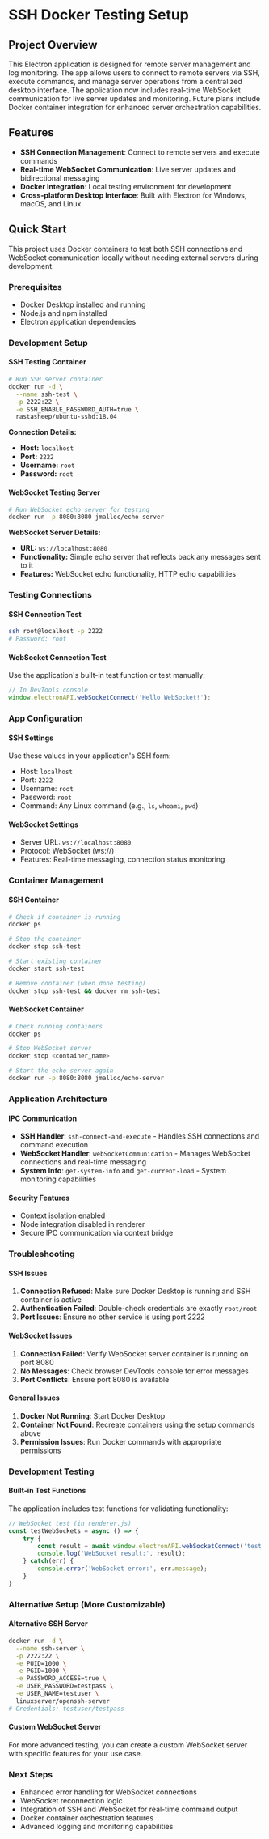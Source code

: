 # SSH Docker Testing Setup

## Project Overview
This Electron application is designed for remote server management and log monitoring. The app allows users to connect to remote servers via SSH, 
execute commands, and manage server operations from a centralized desktop interface. The application now includes real-time WebSocket communication 
for live server updates and monitoring. Future plans include Docker container integration for enhanced server orchestration capabilities.

## Features
- **SSH Connection Management**: Connect to remote servers and execute commands
- **Real-time WebSocket Communication**: Live server updates and bidirectional messaging
- **Docker Integration**: Local testing environment for development
- **Cross-platform Desktop Interface**: Built with Electron for Windows, macOS, and Linux

## Quick Start
This project uses Docker containers to test both SSH connections and WebSocket communication locally without needing external servers during development.

### Prerequisites
- Docker Desktop installed and running
- Node.js and npm installed
- Electron application dependencies

### Development Setup

#### SSH Testing Container
```bash
# Run SSH server container
docker run -d \
  --name ssh-test \
  -p 2222:22 \
  -e SSH_ENABLE_PASSWORD_AUTH=true \
  rastasheep/ubuntu-sshd:18.04
```

**Connection Details:**
- **Host:** `localhost`
- **Port:** `2222`
- **Username:** `root`
- **Password:** `root`

#### WebSocket Testing Server
```bash
# Run WebSocket echo server for testing
docker run -p 8080:8080 jmalloc/echo-server
```

**WebSocket Server Details:**
- **URL:** `ws://localhost:8080`
- **Functionality:** Simple echo server that reflects back any messages sent to it
- **Features:** WebSocket echo functionality, HTTP echo capabilities

### Testing Connections

#### SSH Connection Test
```bash
ssh root@localhost -p 2222
# Password: root
```

#### WebSocket Connection Test
Use the application's built-in test function or test manually:
```javascript
// In DevTools console
window.electronAPI.webSocketConnect('Hello WebSocket!');
```

### App Configuration

#### SSH Settings
Use these values in your application's SSH form:
- Host: `localhost`
- Port: `2222`
- Username: `root`
- Password: `root`
- Command: Any Linux command (e.g., `ls`, `whoami`, `pwd`)

#### WebSocket Settings
- Server URL: `ws://localhost:8080`
- Protocol: WebSocket (ws://)
- Features: Real-time messaging, connection status monitoring

### Container Management

#### SSH Container
```bash
# Check if container is running
docker ps

# Stop the container
docker stop ssh-test

# Start existing container
docker start ssh-test

# Remove container (when done testing)
docker stop ssh-test && docker rm ssh-test
```

#### WebSocket Container
```bash
# Check running containers
docker ps

# Stop WebSocket server
docker stop <container_name>

# Start the echo server again
docker run -p 8080:8080 jmalloc/echo-server
```

### Application Architecture

#### IPC Communication
- **SSH Handler**: `ssh-connect-and-execute` - Handles SSH connections and command execution
- **WebSocket Handler**: `webSocketCommunication` - Manages WebSocket connections and real-time messaging
- **System Info**: `get-system-info` and `get-current-load` - System monitoring capabilities

#### Security Features
- Context isolation enabled
- Node integration disabled in renderer
- Secure IPC communication via context bridge

### Troubleshooting

#### SSH Issues
1. **Connection Refused**: Make sure Docker Desktop is running and SSH container is active
2. **Authentication Failed**: Double-check credentials are exactly `root/root`
3. **Port Issues**: Ensure no other service is using port 2222

#### WebSocket Issues
1. **Connection Failed**: Verify WebSocket server container is running on port 8080
2. **No Messages**: Check browser DevTools console for error messages
3. **Port Conflicts**: Ensure port 8080 is available

#### General Issues
1. **Docker Not Running**: Start Docker Desktop
2. **Container Not Found**: Recreate containers using the setup commands above
3. **Permission Issues**: Run Docker commands with appropriate permissions

### Development Testing

#### Built-in Test Functions
The application includes test functions for validating functionality:

```javascript
// WebSocket test (in renderer.js)
const testWebSockets = async () => {
    try {
        const result = await window.electronAPI.webSocketConnect('test data');
        console.log('WebSocket result:', result);
    } catch(err) {
        console.error('WebSocket error:', err.message);
    }
}
```

### Alternative Setup (More Customizable)

#### Alternative SSH Server
```bash
docker run -d \
  --name ssh-server \
  -p 2222:22 \
  -e PUID=1000 \
  -e PGID=1000 \
  -e PASSWORD_ACCESS=true \
  -e USER_PASSWORD=testpass \
  -e USER_NAME=testuser \
  linuxserver/openssh-server
# Credentials: testuser/testpass
```

#### Custom WebSocket Server
For more advanced testing, you can create a custom WebSocket server with specific features for your use case.

### Next Steps
- Enhanced error handling for WebSocket connections
- WebSocket reconnection logic
- Integration of SSH and WebSocket for real-time command output
- Docker container orchestration features
- Advanced logging and monitoring capabilities
